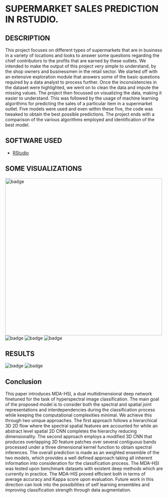 # SUPERMARKET SALES PREDICTION IN RSTUDIO.






## DESCRIPTION

This project focuses on different types of supermarkets that are in business in a variety of locations and looks to answer some questions regarding the chief contributors to the profits that are earned by these outlets. We intended to make the output of this project very simple to understand, by the shop owners and businessmen in the retail sector. We started off with an extensive exploration module that answers some of the basic questions required by a data analyst to process further. Once the inconsistencies in the dataset were highlighted, we went on to clean the data and impute the missing values. The project then focussed on visualizing the data, making it easier to understand. This was followed by the usage of machine learning algorithms for predicting the sales of a particular item in a supermarket outlet. Five models were used and even within these five, the code was tweaked to obtain the best possible predictions. The project ends with a comparison of the various algorithms employed and identification of the best model.

## SOFTWARE USED

- [RStudio](https://github.com/rstudio/)


## SOME VISUALIZATIONS

 <img width="500px" alt="badge" src="https://user-images.githubusercontent.com/54572908/124359354-33cda700-dc42-11eb-94f0-0e9634309199.png">
  <img  alt="badge" src="https://user-images.githubusercontent.com/54572908/124359413-6a0b2680-dc42-11eb-8e5b-95090914263c.png">


 <img  alt="badge" src="https://user-images.githubusercontent.com/54572908/124359462-c8380980-dc42-11eb-8e3d-2fa75a743c72.png">


 <img  alt="badge" src="https://user-images.githubusercontent.com/54572908/124359518-05040080-dc43-11eb-9986-52cd615a246a.png">






## RESULTS
 <img  alt="badge" src="https://user-images.githubusercontent.com/54572908/124359216-9e321780-dc41-11eb-8712-35f7ff83548f.png">
 
 <img  alt="badge" src="https://user-images.githubusercontent.com/54572908/124359264-d20d3d00-dc41-11eb-943f-5a0656632075.png">

 
 




## Conclusion

This paper introduces MDA-HSI, a dual multidimensional deep network finetuned for the task of hyperspectral image classification. The main goal of the proposed model is to consider both the spectral and spatial joint representations and interdependencies during the classification process while keeping the computational complexities minimal. We achieve this through two unique approaches. The first approach follows a hierarchical 3D 2D flow where the spectral spatial features are accounted for while an abstract level spatial 2D CNN completes the hierarchy reducing dimensionality. The second approach employs a modified 3D CNN that produces overlapping 3D feature patches over several contiguous bands processed under a three dimensional kernel function to obtain spectral inferences. The overall prediction is made as an weighted ensemble of the two models, which provides a well
defined approach taking all inherent information into consideration for the classification process. The MDA-HSI was tested upon benchmark datasets with existent deep methods which are currently in practice. The MDA-HIS proved efficient both in terms of average accuracy and Kappa score upon evaluation. Future work in this direction can look into the possibilities of self learning ensembles and improving classification strength through data augmentation.
